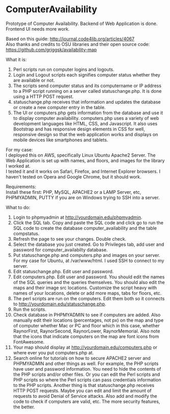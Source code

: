 # ComputerAvailability
Prototype of Computer Availability. Backend of Web Application is done. Frontend UI needs more work.   

Based on this guide: http://journal.code4lib.org/articles/4067  
Also thanks and credits to OSU libraries and their open source code: https://github.com/griggsk/availability-map

What it is:      
1. Perl scripts run on computer logins and logouts.      
2. Login and Logout scripts each signifies computer status whether they are available or not.    
3. The scripts send computer status and its computername or IP address to a PHP script running on a server called statuschange.php. It is done using a HTTP POST request.     
4. statuschange.php receives that information and updates the database or create a new computer entry in the table.    
5. The UI or computers.php gets information from the database and use it to display computer availability. computers.php uses a variety of web development languages like HTML, CSS, and Javascript. It also uses Bootstrap and has responsive design elements in CSS for well, responsive design so that the web application works and displays on mobile devices like smartphones and tablets.   

For my case:   
I deployed this on AWS, specifically Linux Ubuntu Apache2 Server. The Web Application is set up with names, and floors, and images for the library I worked at.       
I tested it and it works on Safari, Firefox, and Internet Explorer browsers. I haven't tested on Opera and Google Chrome, but it should work.   

Requirements:         
Install these first:
PHP, MySQL, APACHE2 or a LAMP Server, etc, PHPMYADMIN, PUTTY if you are on Windows trying to SSH into a server.   

What to do:    
1. Login to phpmyadmin at http://yourdomain.edu/phpmyadmin.   
2. Click the SQL tab. Copy and paste the SQL code and click go to run the SQL code to create the database computer_availability and the table compstatus.    
3. Refresh the page to see your changes. Double check.     
4. Select the database you just created. Go to Privileges tab, add user and password for computer_availabilty database.  
5. Put statuschange.php and computers.php and images on your server. For my case for Ubuntu, at /var/www/html. I used SSH to connect to my server.       
6. Edit statuschange.php. Edit user and password.   
7. Edit computers.php. Edit user and password. You should edit the names of the SQL queries and the queries themselves. You should also edit the maps and their image src locations. Customize the script heavy with names of your locations, delete or add more maps, tabs for floors, etc.   
8. The perl scripts are run on the computers. Edit them both so it connects to http://yourdomain.edu/statuschange.php.   
9. Run the scripts.   
10. Check database in PHPMYADMIN to see if computers are added. Also manually edit their locations (percentages, not px) on the map and type of computer whether Mac or PC and floor which in this case, whether RaynorFirst, RaynorSecond, RaynorLower, RaynorMemorial. Also note that the icons that indicate computers on the map are font icons from FontAwesome.                 
11. Your map should display at http://yourdomain.edu/computers.php or where ever you put computers.php at.         
12. Search online for tutorials on how to secure APACHE2 server and PHPMYADMIN and other things as well. For example, the PHP scripts have user and password information. You need to hide the contents of the PHP scripts and/or other files. Or you can edit the Perl scripts and PHP scripts so where the Perl scripts can pass credentials information to the PHP scripts. Another thing is that statuschange.php receives HTTP POST requests. Maybe you can edit and limit the amount of requests to avoid Denial of Service attacks. Also add and modify the code to check if computers are valid, etc. The more security features, the better.      
